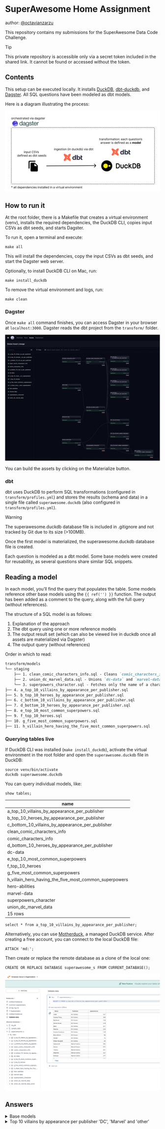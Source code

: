 # SuperAwesome Home Assignment
author: [@octavianzarzu](https://www.linkedin.com/in/octavianz/)

This repository contains my submissions for the SuperAwesome Data Code Challenge.

> [!TIP]
> This private repository is accessible only via a secret token included in the shared link. It cannot be found or accessed without the token.

## Contents

This setup can be executed locally. It installs [DuckDB](https://duckdb.org/), [dbt-duckdb](https://github.com/duckdb/dbt-duckdb), and [Dagster](https://dagster.io/). All SQL questions have been modeled as dbt models.

Here is a diagram illustrating the process:

![](./images/superawesome-diagram.png)

## How to run it

At the root folder, there is a Makefile that creates a virtual environment (venv), installs the required dependencies, the DuckDB CLI, copies input CSVs as dbt seeds, and starts Dagster.

To run it, open a terminal and execute:

```
make all
```

This will install the dependencies, copy the input CSVs as dbt seeds, and start the Dagster web server.

Optionally, to install DuckDB CLI on Mac, run:

```
make install_duckdb
```

To remove the virtual environment and logs, run:

```
make clean
```

### Dagster

Once `make all` command finishes, you can access Dagster in your browser at `localhost:3000`. Dagster reads the dbt project from the `transform/` folder.

![](./images/superawesome-dagster.png)

You can build the assets by clicking on the Materialize button.

### dbt 

dbt uses DuckDB to perform SQL transformations (configured in `transform/profiles.yml`) and stores the results (schema and data) in a single file called `superawesome.duckdb` (also configured in `transform/profiles.yml`).

> [!WARNING]
> The superawesome.duckdb database file is included in .gitignore and not tracked by Git due to its size (>100MB).

Once the first model is materialized, the superawesome.duckdb database file is created.

Each question is modeled as a dbt model. Some base models were created for reusability, as several questions share similar SQL snippets.

## Reading a model

In each model, you’ll find the query that populates the table. Some models reference other base models using the `{{ ref('') }}` function. The output has been added as a comment to the query, along with the full query (without references).

The structure of a SQL model is as follows:

1.	Explanation of the approach
2.	The dbt query using one or more reference models
3.	The output result set (which can also be viewed live in duckdb once all assets are materialized via Dagster)
4.	The output query (without references)

Order in which to read: 

```md
transform/models
└── staging
    ├── 1. clean_comic_characters_info.sql - Cleans `comic_characters_info`. Used in Questions a, b, c, d, f
    ├── 2. union_dc_marvel_data.sql - Unions `dc-data` and `marvel-data`. Used in Questions a, b, c, d, e, f
    └── 3. superpowers_character.sql - Fetches only the name of a character and their superpower. Used in Questions e, g, h
├── 4. a_top_10_villains_by_appearance_per_publisher.sql
├── 5. b_top_10_heroes_by_appearance_per_publisher.sql
├── 6. c_bottom_10_villains_by_appearance_per_publisher.sql
├── 7. d_bottom_10_heroes_by_appearance_per_publisher.sql
├── 8. e_top_10_most_common_superpowers.sql
├── 9. f_top_10_heroes.sql
├── 10. g_five_most_common_superpowers.sql
├── 11. h_villain_hero_having_the_five_most_common_superpowers.sql
```


### Querying tables live 

If DuckDB CLI was installed (`make install_duckdb`), activate the virtual environment in the root folder and open the `superawesome.duckdb` file in DuckDB:

```
source venv/bin/activate
duckdb superawesome.duckdb
```

You can query individual models, like:

```
show tables;
```

|                           name                           |
|----------------------------------------------------------|
| a_top_10_villains_by_appearance_per_publisher             |
| b_top_10_heroes_by_appearance_per_publisher               |
| c_bottom_10_villains_by_appearance_per_publisher          |
| clean_comic_characters_info                               |
| comic_characters_info                                     |
| d_bottom_10_heroes_by_appearance_per_publisher            |
| dc-data                                                   |
| e_top_10_most_common_superpowers                          |
| f_top_10_heroes                                           |
| g_five_most_common_superpowers                            |
| h_villain_hero_having_the_five_most_common_superpowers    |
| hero-abilities                                            |
| marvel-data                                               |
| superpowers_character                                     |
| union_dc_marvel_data                                      |
|                           15 rows                        |

```
select * from a_top_10_villains_by_appearance_per_publisher;
```

Alternatively, you can use [Motherduck](https://motherduck.com/), a managed DuckDB service. After creating a free account, you can connect to the local DuckDB file:

```
ATTACH 'md:';
```

Then create or replace the remote database as a clone of the local one:

```
CREATE OR REPLACE DATABASE superawesome_s FROM CURRENT_DATABASE();
```

![](./images/superawesome-motherduck.png)

## Answers

<details><summary>Base models </summary>

### model: [clean_comic_characters_info](./transform/models/staging/clean_comic_characters_info.sql)

    1.  The `Alignment` column (good, bad, neutral, and 7 NA values) identifies a character as either a villain (bad) or a hero (good).
    2.  There is only one character that is identified as both a villain (bad) and a hero (good):
    
    ```sql
    SELECT name
    FROM comic_characters_info
    GROUP BY name
    HAVING count(distinct alignment) > 1;
    ```
    
    | Name  |
    |-------|
    | Atlas |
    
    However, this character is labeled differently by different publishers:
    
    | Name  | Alignment | Publisher         |
    |-------|-----------|-------------------|
    | Atlas | good      | Marvel Comics     |
    | Atlas | bad       | DC Comics         |
    
    Most questions focus on publisher-specific answers, so this doesn’t pose an issue.

    3.  There are duplicate character names, and some characters appear across multiple publishers (e.g., `Atlas` above). Since no question requires attributes from `comic_characters_info` beyond name, alignment, and publisher, we can safely ‘drop’ the remaining features and select only one entry per character, publisher, and alignment.

    ```sql
    SELECT 
        name, 
        alignment, 
        publisher
    FROM comic_characters_info
    QUALIFY row_number() OVER (PARTITION BY name, alignment, publisher) = 1
    ORDER BY name;
    ```

    **718 rows (734 without filtering)**

    Some characters lack publisher information, but this does not affect our analysis.
    
    This subset will act as the base for further analysis.


    ```sql clean_comic_characters_info
    SELECT 
        name, 
        alignment, 
        publisher
    FROM {{ ref('comic_characters_info') }} 
    QUALIFY row_number() OVER (PARTITION BY name, alignment, publisher) = 1
    ORDER BY name
    ```

### model: [union_dc_marvel_data](./transform/models/staging/union_dc_marvel_data.sql)
    
**dc-data table**

    1. The name represents a concatenation of the character name and the universe/comic name (in parentheses). We can extract only the first part (before the parentheses) using `split_part`, but there may be cases where the character name contains parentheses as well. Let’s look at those cases:

    ```sql
    SELECT split_part(name, '(', 1) as character_name 
    FROM "dc-data"
    GROUP BY ALL 
    HAVING count(*) > 1;
    ```

    **17 rows returned, of which:**
    
    - 12 have the same alive status (either deceased or alive in both comics they appear in)
    - 5 have a different status (deceased in one comic, alive in another)

    The only noticeable entry is `Krypto`

    ```sql
    SELECT split_part(name, '(', 1) as character_name, name, alive, appearances 
    FROM "dc-data"
    WHERE name like 'Krypto %';
    ```

    | character_name       | name                             | alive              | appearances |
    |----------------------|----------------------------------|--------------------|-------------|
    | Krypto 	           | Krypto (New Earth)	              | Living Characters  | 109         |
    | Krypto the Earth Dog | Krypto the Earth Dog (New Earth) | Living Characters  | 24          |
    | Krypto 	           | Krypto (Clone) (New Earth)       |	Deceased Characters| 1           |

    Even though it’s a clone/duplicate entry, the status is different, so the additional appearance will count toward the total.

    ```sql
    SELECT split_part(name, '(', 1) as character_name, 
       sum(appearances) 
    FROM "marvel-data"
    GROUP BY character_name
    ```

**marvel-data table** 

    1. The same analysis can be done as for the `dc-data` file.

    2. Character names are lowercase in `marvel-data`, while in `dc-data` and `comic_characters_info` they are capitalized.


    ```sql union_dc_marvel_data
    WITH 
    clean_dc_data AS 
    (
        SELECT 
            split_part(name, ' (', 1) as character_name, 
            sum(appearances) as appearances
        FROM {{ ref('dc-data') }} 
        GROUP BY character_name
    ),
    clean_marvel_data AS 
    (
        SELECT 
            split_part(name, ' (', 1) as character_name, 
            sum(appearances) as appearances
        FROM {{ ref('marvel-data') }} 
        GROUP BY character_name
    )
    SELECT 'DC Comics' as publisher, character_name, appearances
    FROM clean_dc_data
    UNION 
    SELECT 'Marvel Comics' as publisher, character_name, appearances
    FROM clean_marvel_data
    ```

### model: [superpowers_character](./transform/models/staging/superpowers_character.sql)

    1. Cleans up the character name.
    
    ```sql
    SELECT 
        split_part(name, ' (', 1) as name, 
        superpowers
    FROM {{ ref('hero-abilities') }}
    ```

</details>

<details><summary>Top 10 villains by appearance per publisher 'DC', 'Marvel' and 'other'</summary>

hi

</details>
